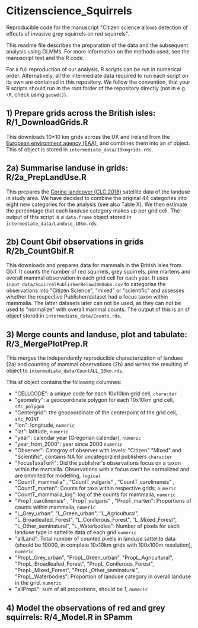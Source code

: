 # Citizenscience_Squirrels

Reproducible code for the manuscript "Citizen science allows detection
of effects of invasive grey squirrels on red squirrels".

This readme file describes the preparation of the data and the
subsequent analysis using GLMMs.  For more information on the methods
used, see the manuscript text and the R code. 

For a full reproduction of our analysis, R scripts can be run in
numerical order. Alternatively, all the intermediate data required to
run each script on its own are contained in this repository. We follow
the convention, that your R scripts should run in the root folder of
the repository directly (not in e.g. `\R`, check using `getwd()`).

## 1) Prepare grids across the British isles: R/1_DownloadGrids.R

This downloads 10*10 km grids across the UK and Ireland from the
[European environment agency (EAA)](https://www.eea.europa.eu/en), and
combines them into an sf object. This sf object is stored in
`intermediate_data/10kmgrids.rds`.


## 2a) Summarise landuse in grids: R/2a_PrepLandUse.R
  
This prepares the [Corine landcover (CLC
2018)](https://land.copernicus.eu/en/products/corine-land-cover)
satellite data of the landuse in study area. We have decided to
combine the original 44 categories into eight new categories for the
analysis (see also Table X). We then estimate the percentage that each
landuse category makes up per grid cell. The output of this script is
a `data.frame` object stored in `intermediate_data/Landuse_10km.rds`.

## 2b) Count Gbif observations in grids R/2b_CountGbif.R

This downloads and prepares data for mammals in the British isles from
Gbif. It counts the number of red squirrels, grey squirrels, pine
martens and overall mammal observation in each grid cell for each
year. It uses `input_data/SquirrelPublisherBelow1000obs.csv` to
categorise the observations into "Citizen Science", "mixed" or
"scientific" and assesses whether the respective Publisher/dataset had
a focus taxon within mammalia. The latter datasets later can not be
used, as they can not be used to "normalize" with overall mammal
counts. The output of this is an sf object stored in
`intermediate_data/Counts.rds`.

## 3) Merge counts and landuse, plot and tabulate: R/3_MergePlotPrep.R

This merges the independently reproducible characterization of landues
(2a) and counting of mammal observations (2b) and writes the resulting
sf object to `intermediate_data/CountALL_10km.rds`.

This sf object contains the following columnes:

- "CELLCODE": a unique code for each 10x10km grid cell, `character`
- "geometry": a geocoordinate polygon for each 10x10km grid cell, `sfc_polygon`
- "Centergrid": the geocoordinate of the centerpoint of the grid cell, `sfc_POINT` 
- "lon": longitude, `numeric`
- "lat": latitude, `numeric`
- "year": calendar year (Gregorian calendar), `numeric`
- "year_from_2000": year since 2000 `numeric`
- "Observer": Categroy of observer with levels: "Citizen" "Mixed" and
  "Scientific", contains NA for uncategorzied publishers `character`
- "FocusTaxaTorF": Did the publisher's observations focus on a taxon
  within the mamallia. Observations with a focus can't be normalized
  and are ommited for modelling, `logical`
- "CountT_mammalia" , "CountT_vulgaris" , "CountT_carolinensis" ,
  "CountT_marten": Counts for taxa within respective grids, `numeric`
- "CountT_mammalia_log": log of the counts for mammalia, `numeric`
- "PropT_carolinensis" , "PropT_vulgaris" , "PropT_marten":
  Proportions of counts within mammalia, `numeric`
- "L_Grey_urban", "L_Green_urban", "L_Agricultural",
  "L_Broadleafed_Forest", "L_Coniferous_Forest", "L_Mixed_Forest",
  "L_Other_seminatural", "L_Waterbodies": Number of pixels for each
  landuse type in sattelite data of each grid `numeric`
- "allLand": Total number of counted pixels in landuse sattelite data
  (should be 10000, in complete 10x10km grids with 100x100m
  resolution), `numeric`
- "PropL_Grey_urban", "PropL_Green_urban", "PropL_Agricultural",
  "PropL_Broadleafed_Forest", "PropL_Coniferous_Forest",
  "PropL_Mixed_Forest", "PropL_Other_seminatural",
  "PropL_Waterbodies": Proportion of landuse category in overall
  landuse in the grid. `numeric`
- "allPropL": sum of all proportions, should be 1, `numeric`




## 4) Model the observations of red and grey squirrels: R/4_Model.R in SPamm

